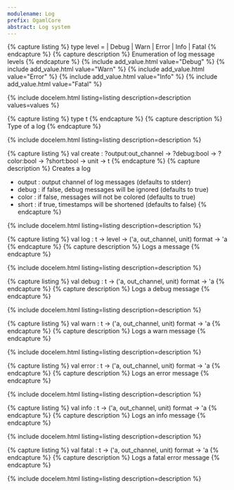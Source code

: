 ```yaml
---
modulename: Log 
prefix: OgamlCore
abstract: Log system 
---
```


{% capture listing %}
type level = 
| Debug
| Warn
| Error
| Info
| Fatal
{% endcapture %}
{% capture description %}
Enumeration of log message levels 
{% endcapture %}
{% include add_value.html value="Debug" %}
{% include add_value.html value="Warn" %}
{% include add_value.html value="Error" %}
{% include add_value.html value="Info" %}
{% include add_value.html value="Fatal" %}

{% include docelem.html listing=listing description=description values=values %}

{% capture listing %}
type t
{% endcapture %}
{% capture description %}
Type of a log 
{% endcapture %}

{% include docelem.html listing=listing description=description  %}

{% capture listing %}
val create : ?output:out_channel -> ?debug:bool -> ?color:bool -> ?short:bool -> unit -> t
{% endcapture %}
{% capture description %}
Creates a log<br/>
 - output : output channel of log messages (defaults to stderr)<br/>
 - debug : if false, debug messages will be ignored (defaults to true)<br/>
 - color : if false, messages will not be colored (defaults to true)<br/>
 - short : if true, timestamps will be shortened (defaults to false) 
{% endcapture %}

{% include docelem.html listing=listing description=description  %}

{% capture listing %}
val log : t -> level -> ('a, out_channel, unit) format -> 'a
{% endcapture %}
{% capture description %}
Logs a message 
{% endcapture %}

{% include docelem.html listing=listing description=description  %}

{% capture listing %}
val debug : t -> ('a, out_channel, unit) format -> 'a
{% endcapture %}
{% capture description %}
Logs a debug message 
{% endcapture %}

{% include docelem.html listing=listing description=description  %}

{% capture listing %}
val warn : t -> ('a, out_channel, unit) format -> 'a
{% endcapture %}
{% capture description %}
Logs a warn message 
{% endcapture %}

{% include docelem.html listing=listing description=description  %}

{% capture listing %}
val error : t -> ('a, out_channel, unit) format -> 'a
{% endcapture %}
{% capture description %}
Logs an error message 
{% endcapture %}

{% include docelem.html listing=listing description=description  %}

{% capture listing %}
val info : t -> ('a, out_channel, unit) format -> 'a
{% endcapture %}
{% capture description %}
Logs an info message 
{% endcapture %}

{% include docelem.html listing=listing description=description  %}

{% capture listing %}
val fatal : t -> ('a, out_channel, unit) format -> 'a
{% endcapture %}
{% capture description %}
Logs a fatal error message 
{% endcapture %}

{% include docelem.html listing=listing description=description  %}

